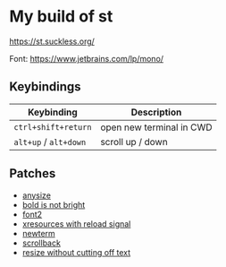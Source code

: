 # My build of st

https://st.suckless.org/

Font: https://www.jetbrains.com/lp/mono/

## Keybindings

| Keybinding | Description |
|------------|-------------|
| `ctrl+shift+return` | open new terminal in CWD |
| `alt+up` / `alt+down` | scroll up / down |

## Patches

* [anysize](https://st.suckless.org/patches/anysize/)
* [bold is not bright](https://st.suckless.org/patches/bold-is-not-bright/)
* [font2](https://st.suckless.org/patches/font2/)
* [xresources with reload signal](https://st.suckless.org/patches/xresources-with-reload-signal/)
* [newterm](https://st.suckless.org/patches/newterm/)
* [scrollback](https://st.suckless.org/patches/scrollback/)
* [resize without cutting off text](https://github.com/nimaipatel/st/blob/master/patches/7672445bab01cb4e861651dc540566ac22e25812.diff)
